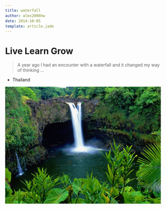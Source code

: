 ```yaml
---
title: waterfall
author: alex2006hw
date: 2014-10-05
template: article.jade
---
```


# Live Learn Grow

> A year ago I had an encounter with a waterfall and it changed my way of thinking ...

<span class="more"></span>

* Thailand

![Waterfalls](bigisland.jpg)
